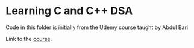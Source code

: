 # Learning C and C++ DSA

Code in this folder is initially from the Udemy course taught by Abdul Bari

Link to the [course](https://www.udemy.com/course/datastructurescncpp/).
